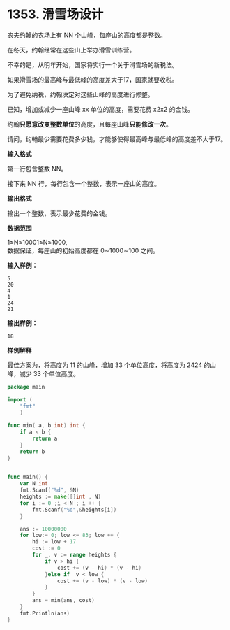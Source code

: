 # 1353. 滑雪场设计

农夫约翰的农场上有 NN 个山峰，每座山的高度都是整数。

在冬天，约翰经常在这些山上举办滑雪训练营。

不幸的是，从明年开始，国家将实行一个关于滑雪场的新税法。

如果滑雪场的最高峰与最低峰的高度差大于17，国家就要收税。

为了避免纳税，约翰决定对这些山峰的高度进行修整。

已知，增加或减少一座山峰 xx 单位的高度，需要花费 x2x2 的金钱。

约翰**只愿意改变整数单位**的高度，且每座山峰**只能修改一次**。

请问，约翰最少需要花费多少钱，才能够使得最高峰与最低峰的高度差不大于17。

**输入格式**

第一行包含整数 NN。

接下来 NN 行，每行包含一个整数，表示一座山的高度。

**输出格式**

输出一个整数，表示最少花费的金钱。

**数据范围**

1≤N≤10001≤N≤1000,  
数据保证，每座山的初始高度都在 0∼1000∼100 之间。

**输入样例：**

```text
5
20
4
1
24
21
```

**输出样例：**

```text
18
```

**样例解释**

最佳方案为，将高度为 11 的山峰，增加 33 个单位高度，将高度为 2424 的山峰，减少 33 个单位高度。

```go
package main

import (
    "fmt"
    )
    
func min( a, b int) int {
    if a < b {
        return a
    }
    return b
}    

    
func main() {
    var N int 
    fmt.Scanf("%d", &N)
    heights := make([]int , N)
    for i := 0 ;i < N ; i ++ {
        fmt.Scanf("%d",&heights[i])
    }

    ans := 10000000
    for low:= 0; low <= 83; low ++ {
        hi := low + 17
        cost := 0
        for _, v := range heights {
            if v > hi {
                cost += (v - hi) * (v - hi)
            }else if  v < low {
                cost += (v - low) * (v - low)
            }
        }
        ans = min(ans, cost)
    }
    fmt.Println(ans)
}
```




